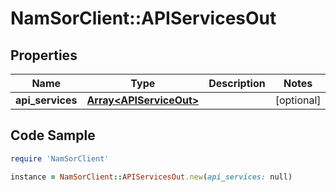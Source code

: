 # NamSorClient::APIServicesOut

## Properties
Name | Type | Description | Notes
------------ | ------------- | ------------- | -------------
**api_services** | [**Array&lt;APIServiceOut&gt;**](APIServiceOut.md) |  | [optional] 

## Code Sample

```ruby
require 'NamSorClient'

instance = NamSorClient::APIServicesOut.new(api_services: null)
```


